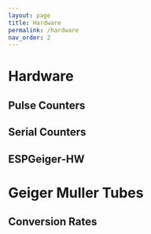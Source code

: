 ```yaml
---
layout: page
title: Hardware
permalink: /hardware
nav_order: 2
---
```


# Hardware

## Pulse Counters

## Serial Counters

## ESPGeiger-HW

# Geiger Muller Tubes

## Conversion Rates
